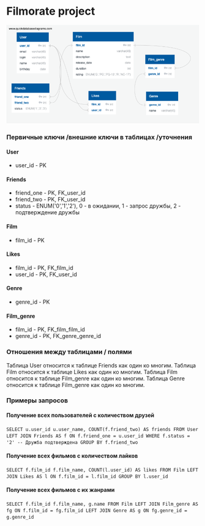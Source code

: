 # Filmorate project

![Схема таблиц БД](src/main/resources/db.png)

### Первичные ключи /внешние ключи в таблицах /уточнения

#### User

- user_id - PK

#### Friends

- friend_one - PK, FK_user_id
- friend_two - PK, FK_user_id
- status - ENUM('0','1','2'), 0 - в ожидании, 1 - запрос дружбы, 2 - подтверждение дружбы

#### Film

- film_id - PK

#### Likes

- film_id - PK, FK_film_id
- user_id - PK, FK_user_id

#### Genre

- genre_id - PK

#### Film_genre

- film_id - PK, FK_film_film_id
- genre_id - PK, FK_genre_genre_id

### Отношения между таблицами / полями

Таблица User относится к таблице Friends как один ко многим.
Таблица Film относится к таблице Likes как один ко многим.
Таблица Film относится к таблице Film_genre как один ко многим.
Таблица Genre относится к таблице Film_genre как один ко многим.

### Примеры запросов

#### Получение всех пользователей с количеством друзей

`
SELECT
u.user_id
u.user_name,
COUNT(f.friend_two) AS friends
FROM User
LEFT JOIN Friends AS f ON f.friend_one = u.user_id
WHERE f.status = '2' -- Дружба подтверждена
GROUP BY f.friend_two
`

#### Получение всех фильмов с количеством лайков

`
SELECT
f.film_id
f.film_name,
COUNT(l.user_id) AS likes
FROM Film
LEFT JOIN Likes AS l ON f.film_id = l.film_id
GROUP BY l.user_id
`

#### Получение всех фильмов с их жанрами

`
SELECT
f.film_id
f.film_name,
g.name
FROM Film
LEFT JOIN Film_genre AS fg ON f.film_id = fg.film_id
LEFT JOIN Genre AS g ON fg.genre_id = g.genre_id
`
